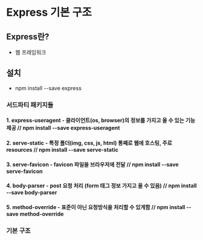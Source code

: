 # Express 기본 구조 

## Express란?
- 웹 프레임워크 

## 설치 
- npm install --save express

### 서드파티 패키지들 
#### 1. express-useragent - 클라이언트(os, browser)의 정보를 가지고 올 수 있는 기능 제공 // npm install --save express-useragent
#### 2. serve-static - 특정 폴더(img, css, js, html) 통째로 웹에 호스팅, 주로 resources // npm install --save serve-static
#### 3. serve-favicon - favicon 파일을 브라우저에 전달  //  npm install --save serve-favicon
#### 4. body-parser - post 요청 처리 (form 태그 정보 가지고 올 수 있음) // npm install --save body-parser
#### 5. method-override - 표준이 아닌 요청방식을 처리할 수 있게함 //  npm install --save method-override

### 기본 구조 

